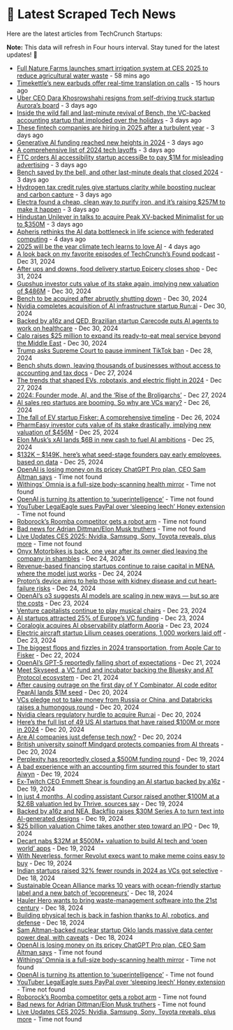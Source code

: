 
# 📰 Latest Scraped Tech News

Here are the latest articles from TechCrunch Startups:

**Note:** This data will refresh in Four hours interval. Stay tuned for the latest updates! 🔄
- [Full Nature Farms launches smart irrigation system at CES 2025 to reduce agricultural water waste](https://techcrunch.com/2025/01/06/full-nature-farms-launches-smart-irrigation-system-at-ces-2025-to-reduce-agricultural-water-waste/) - 58 mins ago
- [Timekettle’s new earbuds offer real-time translation on calls](https://techcrunch.com/2025/01/05/timekettles-new-earbuds-offer-real-time-translation-on-calls/) - 15 hours ago
- [Uber CEO Dara Khosrowshahi resigns from self-driving truck startup Aurora’s board](https://techcrunch.com/2025/01/03/uber-ceo-dara-khosrowshahi-resigns-from-self-driving-truck-startup-auroras-board/) - 3 days ago
- [Inside the wild fall and last-minute revival of Bench, the VC-backed accounting startup that imploded over the holidays](https://techcrunch.com/2025/01/03/inside-the-wild-fall-and-last-minute-revival-of-bench-the-vc-backed-accounting-startup-that-imploded-over-the-holidays/) - 3 days ago
- [These fintech companies are hiring in 2025 after a turbulent year](https://techcrunch.com/2025/01/03/these-fintech-companies-are-hiring-in-2025-after-a-turbulent-year/) - 3 days ago
- [Generative AI funding reached new heights in 2024](https://techcrunch.com/2025/01/03/generative-ai-funding-reached-new-heights-in-2024/) - 3 days ago
- [A comprehensive list of 2024 tech layoffs](https://techcrunch.com/2025/01/03/tech-layoffs-2024-list/) - 3 days ago
- [FTC orders AI accessibility startup accessiBe to pay $1M for misleading advertising](https://techcrunch.com/2025/01/03/ftc-orders-ai-accessibility-startup-accessibe-to-pay-1m-for-misleading-advertising/) - 3 days ago
- [Bench saved by the bell, and other last-minute deals that closed 2024](https://techcrunch.com/2025/01/03/bench-saved-by-the-bell-and-other-last-minute-deals-that-closed-2024/) - 3 days ago
- [Hydrogen tax credit rules give startups clarity while boosting nuclear and carbon capture](https://techcrunch.com/2025/01/03/hydrogen-tax-credit-rules-give-startups-clarity-while-boosting-nuclear-and-carbon-capture/) - 3 days ago
- [Electra found a cheap, clean way to purify iron, and it’s raising $257M to make it happen](https://techcrunch.com/2025/01/03/electra-found-a-cheap-clean-way-to-purify-iron-and-its-raising-257m-to-make-it-happen/) - 3 days ago
- [Hindustan Unilever in talks to acquire Peak XV-backed Minimalist for up to $350M](https://techcrunch.com/2025/01/03/hindustan-unilever-minimalist-acquisition/) - 3 days ago
- [Apheris rethinks the AI data bottleneck in life science with federated computing](https://techcrunch.com/2025/01/02/apheris-rethinks-the-ai-data-bottleneck-in-life-science-with-federated-computing/) - 4 days ago
- [2025 will be the year climate tech learns to love AI](https://techcrunch.com/2025/01/02/2025-will-be-the-year-climate-tech-learns-to-love-ai/) - 4 days ago
- [A look back on my favorite episodes of TechCrunch’s Found podcast](https://techcrunch.com/2024/12/31/a-look-back-on-my-favorite-episodes-of-techcrunchs-found-podcast/) - Dec 31, 2024
- [After ups and downs, food delivery startup Epicery closes shop](https://techcrunch.com/2024/12/31/after-ups-and-down-food-delivery-startup-epicery-closes-shop/) - Dec 31, 2024
- [Gupshup investor cuts value of its stake again, implying new valuation of $486M](https://techcrunch.com/2024/12/30/gupshup-investor-cuts-value-of-its-stake-by-65-implying-new-valuation-of-486m/) - Dec 30, 2024
- [Bench to be acquired after abruptly shutting down](https://techcrunch.com/2024/12/30/bench-to-be-acquired-after-abruptly-shutting-down/) - Dec 30, 2024
- [Nvidia completes acquisition of AI infrastructure startup Run:ai](https://techcrunch.com/2024/12/30/nvidia-completes-acquisition-of-ai-infrastructure-startup-runai/) - Dec 30, 2024
- [Backed by a16z and QED, Brazilian startup Carecode puts AI agents to work on healthcare](https://techcrunch.com/2024/12/30/backed-by-a16z-and-qed-brazilian-startup-carecode-puts-ai-agents-to-work-on-healthcare/) - Dec 30, 2024
- [Calo raises $25 million to expand its ready-to-eat meal service beyond the Middle East](https://techcrunch.com/2024/12/30/calo-raises-25-million-to-expand-its-ready-to-eat-meal-service-beyond-middle-east/) - Dec 30, 2024
- [Trump asks Supreme Court to pause imminent TikTok ban](https://techcrunch.com/2024/12/28/trump-asks-supreme-court-to-pause-imminent-tiktok-ban/) - Dec 28, 2024
- [Bench shuts down, leaving thousands of businesses without access to accounting and tax docs](https://techcrunch.com/2024/12/27/bench-shuts-down-leaving-thousands-of-businesses-without-access-to-accounting-and-tax-docs/) - Dec 27, 2024
- [The trends that shaped EVs, robotaxis, and electric flight in 2024](https://techcrunch.com/2024/12/27/the-trends-that-shaped-evs-robotaxis-and-electric-flight-in-2024/) - Dec 27, 2024
- [2024: Founder mode, AI, and the ‘Rise of the Broligarchs’](https://techcrunch.com/podcast/2024-founder-mode-ai-and-the-rise-of-the-broligarchs/) - Dec 27, 2024
- [AI sales rep startups are booming. So why are VCs wary?](https://techcrunch.com/2024/12/26/ai-sdr-startups-are-booming-so-why-are-vcs-wary/) - Dec 26, 2024
- [The fall of EV startup Fisker: A comprehensive timeline](https://techcrunch.com/2024/12/26/the-fall-of-ev-startup-fisker-a-comprehensive-timeline/) - Dec 26, 2024
- [PharmEasy investor cuts value of its stake drastically, implying new valuation of $456M](https://techcrunch.com/2024/12/25/pharmeasy-valued-at-456-million-vs-peak-5-6-billion-investor-data-shows/) - Dec 25, 2024
- [Elon Musk’s xAI lands $6B in new cash to fuel AI ambitions](https://techcrunch.com/2024/12/25/elon-musks-xai-lands-billions-in-new-cash-to-fuel-ai-ambitions/) - Dec 25, 2024
- [$132K – $149K, here’s what seed-stage founders pay early employees, based on data](https://techcrunch.com/2024/12/25/132k-149k-heres-what-seed-stage-founders-pay-early-employees-based-on-data/) - Dec 25, 2024
- [OpenAI is losing money on its pricey ChatGPT Pro plan, CEO Sam Altman says](https://techcrunch.com/2025/01/05/openai-is-losing-money-on-its-pricey-chatgpt-pro-plan-ceo-sam-altman-says/) - Time not found
- [Withings’ Omnia is a full-size body-scanning health mirror](https://techcrunch.com/2025/01/05/withings-omnia-is-a-full-size-body-scanning-health-mirror/) - Time not found
- [OpenAI is turning its attention to ‘superintelligence’](https://techcrunch.com/2025/01/05/openai-is-beginning-to-turn-its-attention-to-superintelligence/) - Time not found
- [YouTuber LegalEagle sues PayPal over ‘sleeping leech’ Honey extension](https://techcrunch.com/2025/01/05/youtuber-legaleagle-sues-paypal-over-sleeping-leech-honey-extension/) - Time not found
- [Roborock’s Roomba competitor gets a robot arm](https://techcrunch.com/2025/01/05/roborocks-roomba-competitor-gets-a-robot-arm/) - Time not found
- [Bad news for Adrian Dittman/Elon Musk truthers](https://techcrunch.com/2025/01/05/bad-news-for-adrian-dittman-elon-musk-truthers/) - Time not found
- [Live Updates CES 2025: Nvidia, Samsung, Sony, Toyota reveals, plus more](https://techcrunch.com/storyline/live-updates-ces-2025-nvidia-samsung-sony-toyota-reveals-plus-more/) - Time not found
- [Onyx Motorbikes is back, one year after its owner died leaving the company in shambles](https://techcrunch.com/2024/12/24/onyx-motorbikes-is-back-one-year-after-its-owner-died-leaving-the-company-in-shambles/) - Dec 24, 2024
- [Revenue-based financing startups continue to raise capital in MENA, where the model just works](https://techcrunch.com/2024/12/24/revenue-based-financing-startups-continue-to-raise-capital-in-mena-where-the-model-just-works/) - Dec 24, 2024
- [Proton’s device aims to help those with kidney disease and cut heart-failure risks](https://techcrunch.com/2024/12/24/as-potassium-monitoring-startup-hopes-to-cut-the-risk-of-heart-failure/) - Dec 24, 2024
- [OpenAI’s o3 suggests AI models are scaling in new ways — but so are the costs](https://techcrunch.com/2024/12/23/openais-o3-suggests-ai-models-are-scaling-in-new-ways-but-so-are-the-costs/) - Dec 23, 2024
- [Venture capitalists continue to play musical chairs](https://techcrunch.com/2024/12/23/venture-capitalists-continue-to-play-musical-chairs/) - Dec 23, 2024
- [AI startups attracted 25% of Europe’s VC funding](https://techcrunch.com/2024/12/23/ai-startups-attracted-25-of-europes-vc-funding/) - Dec 23, 2024
- [Coralogix acquires AI observability platform Aporia](https://techcrunch.com/2024/12/23/coralogix-acquires-ai-observability-platform-aporia/) - Dec 23, 2024
- [Electric aircraft startup Lilium ceases operations, 1,000 workers laid off](https://techcrunch.com/2024/12/23/electric-aircraft-startup-lilium-ceases-operations-1000-workers-laid-off/) - Dec 23, 2024
- [The biggest flops and fizzles in 2024 transportation, from Apple Car to Fisker](https://techcrunch.com/2024/12/22/the-biggest-flops-and-fizzles-in-2024-transportation-from-apple-car-to-fisker/) - Dec 22, 2024
- [OpenAI’s GPT-5 reportedly falling short of expectations](https://techcrunch.com/2024/12/21/openais-gpt-5-reportedly-falling-short-of-expectations/) - Dec 21, 2024
- [Meet Skyseed, a VC fund and incubator backing the Bluesky and AT Protocol ecosystem](https://techcrunch.com/2024/12/21/meet-skyseed-a-vc-fund-and-incubator-backing-the-bluesky-and-at-protocol-ecosystem/) - Dec 21, 2024
- [After causing outrage on the first day of Y Combinator, AI code editor PearAI lands $1M seed](https://techcrunch.com/2024/12/20/after-causing-outrage-on-the-first-day-of-y-combinator-ai-code-editor-pearai-lands-1m-seed/) - Dec 20, 2024
- [VCs pledge not to take money from Russia or China, and Databricks raises a humongous round](https://techcrunch.com/2024/12/20/vcs-pledge-not-to-take-money-from-russia-china-databricks-raises-humongous-round/) - Dec 20, 2024
- [Nvidia clears regulatory hurdle to acquire Run:ai](https://techcrunch.com/2024/12/20/nvidia-clears-regulatory-hurdle-to-acquire-runai/) - Dec 20, 2024
- [Here’s the full list of 49 US AI startups that have raised $100M or more in 2024](https://techcrunch.com/2024/12/20/heres-the-full-list-of-49-us-ai-startups-that-have-raised-100m-or-more-in-2024/) - Dec 20, 2024
- [Are AI companies just defense tech now?](https://techcrunch.com/podcast/are-ai-companies-just-defense-tech-now/) - Dec 20, 2024
- [British university spinoff Mindgard protects companies from AI threats](https://techcrunch.com/2024/12/20/british-university-spinoff-mindgard-protects-companies-from-ai-threats/) - Dec 20, 2024
- [Perplexity has reportedly closed a $500M funding round](https://techcrunch.com/2024/12/19/perplexity-has-reportedly-closed-a-500m-funding-round/) - Dec 19, 2024
- [A bad experience with an accounting firm spurred this founder to start Aiwyn](https://techcrunch.com/2024/12/19/a-bad-experience-with-an-accounting-firm-spurred-this-founder-to-start-aiwyn/) - Dec 19, 2024
- [Ex-Twitch CEO Emmett Shear is founding an AI startup backed by a16z](https://techcrunch.com/2024/12/19/ex-twitch-ceo-emmett-shear-is-founding-an-ai-startup-backed-by-a16z/) - Dec 19, 2024
- [In just 4 months, AI coding assistant Cursor raised another $100M at a $2.6B valuation led by Thrive, sources say](https://techcrunch.com/2024/12/19/in-just-4-months-ai-coding-assistant-cursor-raised-another-100m-at-a-2-5b-valuation-led-by-thrive-sources-say/) - Dec 19, 2024
- [Backed by a16z and NEA, Backflip raises $30M Series A to turn text into AI-generated designs](https://techcrunch.com/2024/12/19/backed-by-a16z-and-nea-backflip-raises-30m-series-a-to-turn-text-into-ai-generated-designs/) - Dec 19, 2024
- [$25 billion valuation Chime takes another step toward an IPO](https://techcrunch.com/2024/12/19/25-billion-valuation-chime-takes-another-step-towards-an-ipo/) - Dec 19, 2024
- [Decart nabs $32M at $500M+ valuation to build AI tech and ‘open world’ apps](https://techcrunch.com/2024/12/19/decart-adds-another-32m-at-a-500m-valuation/) - Dec 19, 2024
- [With Neverless, former Revolut execs want to make meme coins easy to buy](https://techcrunch.com/2024/12/19/with-neverless-former-revolut-execs-want-to-make-meme-coins-easy-to-buy/) - Dec 19, 2024
- [Indian startups raised 32% fewer rounds in 2024 as VCs got selective](https://techcrunch.com/2024/12/18/indian-startups-raised-32-fewer-rounds-in-2024-as-vcs-got-selective/) - Dec 18, 2024
- [Sustainable Ocean Alliance marks 10 years with ocean-friendly startup label and a new batch of ‘ecopreneurs’](https://techcrunch.com/2024/12/18/sustainable-ocean-alliance-marks-10-years-with-ocean-friendly-startup-label-and-a-new-batch-of-ecopreneurs/) - Dec 18, 2024
- [Hauler Hero wants to bring waste-management software into the 21st century](https://techcrunch.com/2024/12/18/hauler-hero-wants-to-bring-waste-management-software-into-the-21st-century/) - Dec 18, 2024
- [Building physical tech is back in fashion thanks to AI, robotics, and defense](https://techcrunch.com/podcast/building-physical-tech-is-back-in-fashion-thanks-to-ai-robotics-and-defense/) - Dec 18, 2024
- [Sam Altman-backed nuclear startup Oklo lands massive data center power deal, with caveats](https://techcrunch.com/2024/12/18/sam-altman-backed-nuclear-startup-oklo-lands-massive-data-center-power-deal-with-caveats/) - Dec 18, 2024
- [OpenAI is losing money on its pricey ChatGPT Pro plan, CEO Sam Altman says](https://techcrunch.com/2025/01/05/openai-is-losing-money-on-its-pricey-chatgpt-pro-plan-ceo-sam-altman-says/) - Time not found
- [Withings’ Omnia is a full-size body-scanning health mirror](https://techcrunch.com/2025/01/05/withings-omnia-is-a-full-size-body-scanning-health-mirror/) - Time not found
- [OpenAI is turning its attention to ‘superintelligence’](https://techcrunch.com/2025/01/05/openai-is-beginning-to-turn-its-attention-to-superintelligence/) - Time not found
- [YouTuber LegalEagle sues PayPal over ‘sleeping leech’ Honey extension](https://techcrunch.com/2025/01/05/youtuber-legaleagle-sues-paypal-over-sleeping-leech-honey-extension/) - Time not found
- [Roborock’s Roomba competitor gets a robot arm](https://techcrunch.com/2025/01/05/roborocks-roomba-competitor-gets-a-robot-arm/) - Time not found
- [Bad news for Adrian Dittman/Elon Musk truthers](https://techcrunch.com/2025/01/05/bad-news-for-adrian-dittman-elon-musk-truthers/) - Time not found
- [Live Updates CES 2025: Nvidia, Samsung, Sony, Toyota reveals, plus more](https://techcrunch.com/storyline/live-updates-ces-2025-nvidia-samsung-sony-toyota-reveals-plus-more/) - Time not found